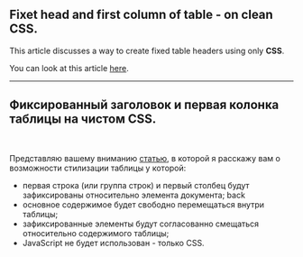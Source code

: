 ## Fixet head and first column of table - on clean CSS.

This article discusses a way to create fixed table headers using only **CSS**.

You can look at this article [here](https://dstassk.github.io/Table-scroll-on-CSS/).

---

## Фиксированный заголовок и первая колонка таблицы на чистом CSS.

<br>

Представляю вашему вниманию [статью](https://dstassk.github.io/Table-scroll-on-CSS/), в которой я расскажу вам о возможности стилизации таблицы у которой:



- первая строка (или группа строк) и первый столбец будут зафиксированы относительно элемента документа;   back
- основное содержимое будет свободно перемещаться внутри таблицы;
- зафиксированные элементы будут согласованно смещаться относительно содержимого таблицы;
- JavaScript не будет использован - только CSS.
